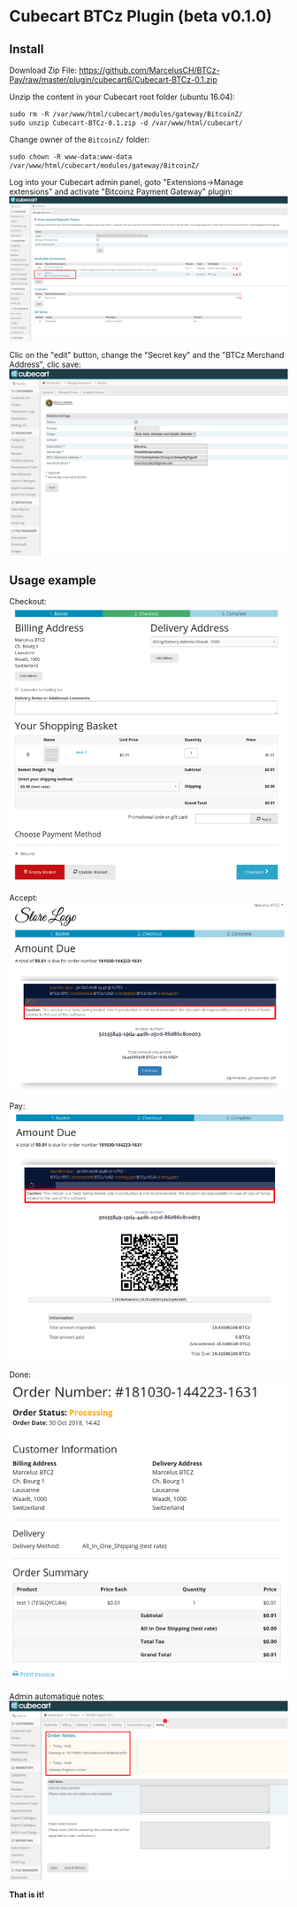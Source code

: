 Cubecart BTCz Plugin (beta v0.1.0)
===================


Install
---------
Download Zip File:
https://github.com/MarcelusCH/BTCz-Pay/raw/master/plugin/cubecart6/Cubecart-BTCz-0.1.zip

Unzip the content in your Cubecart root folder (ubuntu 16.04):
```
sudo rm -R /var/www/html/cubecart/modules/gateway/BitcoinZ/
sudo unzip Cubecart-BTCz-0.1.zip -d /var/www/html/cubecart/
```

Change owner of the `BitcoinZ/` folder:
```
sudo chown -R www-data:www-data /var/www/html/cubecart/modules/gateway/BitcoinZ/
```

Log into your Cubecart admin panel, goto "Extensions->Manage extensions" and activate "Bitcoinz Payment Gateway" plugin:
![](https://github.com/MarcelusCH/BTCz-Pay/raw/master/plugin/cubecart6/img/Cubecart-ManageExtensions.png)

Clic on the "edit" button, change the "Secret key" and the "BTCz Merchand Address", clic save:
![](https://github.com/MarcelusCH/BTCz-Pay/raw/master/plugin/cubecart6/img/Cubecart-ManagePlugin.png)

Usage example
----------------

Checkout:
![](https://github.com/MarcelusCH/BTCz-Pay/raw/master/plugin/cubecart6/img/Cubecart1.png)

Accept:
![](https://github.com/MarcelusCH/BTCz-Pay/raw/master/plugin/cubecart6/img/Cubecart2.png)

Pay:
![](https://github.com/MarcelusCH/BTCz-Pay/raw/master/plugin/cubecart6/img/Cubecart3.png)

Done:
![](https://github.com/MarcelusCH/BTCz-Pay/raw/master/plugin/cubecart6/img/Cubecart4.png)

Admin automatique notes:
![](https://github.com/MarcelusCH/BTCz-Pay/raw/master/plugin/cubecart6/img/Cubecart5.png)


**That is it!**
